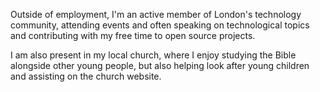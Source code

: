 Outside of employment, I'm an active member of London's technology community, attending events and often speaking on technological topics and contributing with my free time to open source projects.

I am also present in my local church, where I enjoy studying the Bible alongside other young people, but also helping look after young children and assisting on the church website.